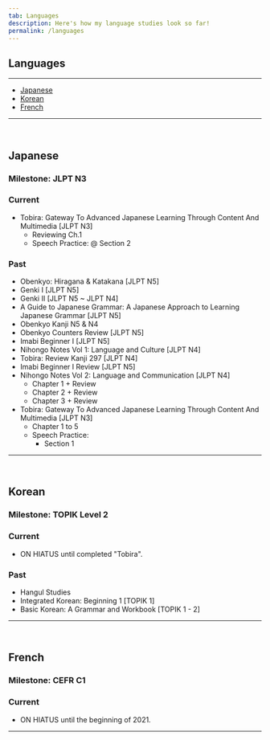 ```yaml
---
tab: Languages
description: Here's how my language studies look so far!
permalink: /languages
---
```


## Languages

---

- [Japanese](#japanese)
- [Korean](#korean)
- [French](#french)

---

 
## Japanese
### Milestone: JLPT N3

### Current
- Tobira: Gateway To Advanced Japanese Learning Through Content And Multimedia [JLPT N3]
  - Reviewing Ch.1
  - Speech Practice: @ Section 2

### Past
- Obenkyo: Hiragana & Katakana [JLPT N5]
- Genki I [JLPT N5]
- Genki II [JLPT N5 ~ JLPT N4]
- A Guide to Japanese Grammar: A Japanese Approach to Learning Japanese Grammar [JLPT N5]
- Obenkyo Kanji N5 & N4
- Obenkyo Counters Review [JLPT N5]
- Imabi Beginner I [JLPT N5]
- Nihongo Notes Vol 1: Language and Culture [JLPT N4]
- Tobira: Review Kanji 297 [JLPT N4]
- Imabi Beginner I Review [JLPT N5]
- Nihongo Notes Vol 2: Language and Communication [JLPT N4]
  - Chapter 1 + Review
  - Chapter 2 + Review
  - Chapter 3 + Review
- Tobira: Gateway To Advanced Japanese Learning Through Content And Multimedia [JLPT N3]
  - Chapter 1 to 5
  - Speech Practice: 
    - Section 1

---

 
## Korean
### Milestone: TOPIK Level 2

### Current
- ON HIATUS until completed "Tobira".

### Past
- Hangul Studies
- Integrated Korean: Beginning 1 [TOPIK 1]
- Basic Korean: A Grammar and Workbook [TOPIK 1 - 2]

---
 
## French
### Milestone: CEFR C1

### Current
- ON HIATUS until the beginning of 2021.

---
 
